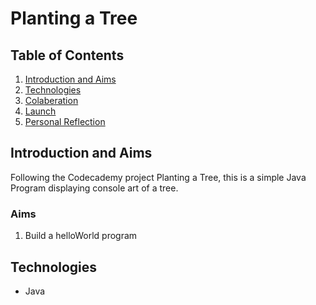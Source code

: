 # Planting a Tree #

## Table of Contents ##

1. [Introduction and Aims](#Introduction-and-Aims)
2. [Technologies](#Technologies)
3. [Colaberation](#Colaberation)
3. [Launch](#Launch)
4. [Personal Reflection](#Personal-Reflection)

## Introduction and Aims ##

Following the Codecademy project Planting a Tree, this is a simple Java Program displaying console art of a tree.

### Aims ###

1. Build a helloWorld program

## Technologies ##

- Java
